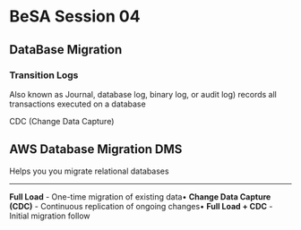 # BeSA Session 04

## DataBase Migration 




### Transition Logs 
Also known as Journal, database log, binary log, or audit log) records all transactions executed on a database

CDC (Change Data Capture)

## AWS Database Migration DMS
Helps you you migrate relational databases 





---
 **Full Load** - One-time migration of existing data• **Change Data Capture (CDC)** - Continuous replication of ongoing changes• **Full Load + CDC** - Initial migration follow